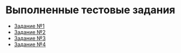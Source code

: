 # Выполненные тестовые задания

+ [Задание №1](https://gitlab.com/aik27/boxberry-test/task1/README.md)
+ [Задание №2](https://gitlab.com/aik27/boxberry-test/task2/README.md)
+ [Задание №3](https://gitlab.com/aik27/boxberry-test/task3/README.md)
+ [Задание №4](https://gitlab.com/aik27/boxberry-test/task4/README.md)